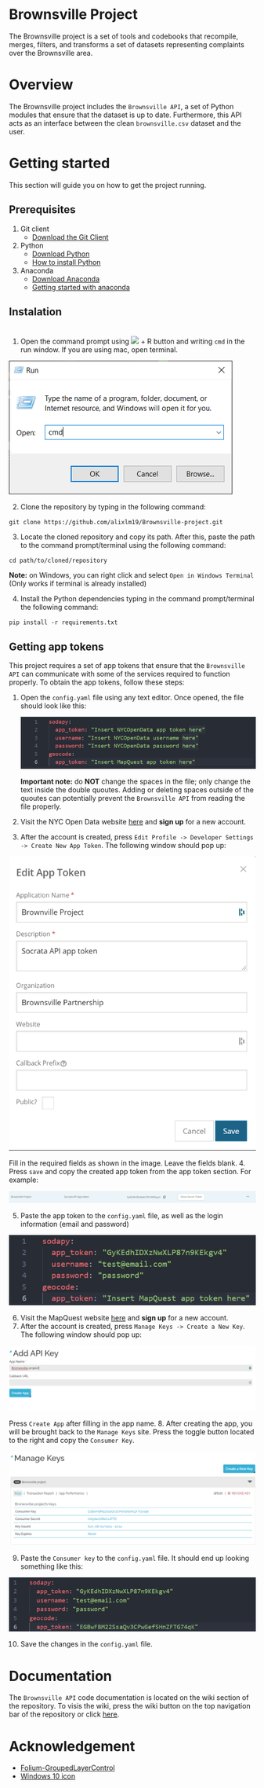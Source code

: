 # Brownsville Project
The Brownsville project is a set of tools and codebooks that recompile, merges, filters, and transforms a set of datasets representing complaints over the Brownsville area.

# Overview
The Brownsville project includes the `Brownsville API`, a set of Python modules that ensure that the dataset is up to date. Furthermore, this API acts as an interface between the clean `brownsville.csv` dataset and the user. 

# Getting started
This section will guide you on how to get the project running. 

## Prerequisites
1. Git client
   - [Download the Git Client](Git)
2. Python 
   - [Download Python]()
   - [How to install Python](install-python)
3. Anaconda 
   - [Download Anaconda](Anaconda)
   - [Getting started with anaconda](getting-started-anaconda)
  
## Instalation
1. Open the command prompt using <img src="https://cdn.icon-icons.com/icons2/813/PNG/512/windows-10_icon-icons.com_66166.png" width="15em" style="padding-top:20px;"> + R button and writing `cmd` in the run window. If you are using mac, open terminal.

![](/documentation/images/run.png)

2. Clone the repository by typing in the following command:
```
git clone https://github.com/alixlm19/Brownsville-project.git
```
3. Locate the cloned repository and copy its path. After this, paste the path to the command prompt/terminal using the following command:
```
cd path/to/cloned/repository
```
**Note:** on Windows, you can right click and select `Open in Windows Terminal` (Only works if terminal is already installed)

4. Install the Python dependencies typing in the command prompt/terminal the following command:
```
pip install -r requirements.txt
```

## Getting app tokens
This project requires a set of app tokens that ensure that the `Brownsville API` can communicate with some of the services required to function properly. To obtain the app tokens, follow these steps: 

1. Open the `config.yaml` file using any text editor. Once opened, the file should look like this: 

   ![](documentation/images/config.png)

   **Important note:** do **NOT** change the spaces in the file; only change the text inside the double quoutes. Adding or deleting spaces outside of the quoutes can potentially prevent the `Brownsville API` from reading the file properly.

2. Visit the NYC Open Data website [here](nycopendata) and **sign up** for a new account. 
3. After the account is created, press `Edit Profile -> Developer Settings -> Create New App Token`. The following window should pop up:

![](documentation/images/socrata.png)

Fill in the required fields as shown in the image. Leave the fields blank.
4. Press `save` and copy the created app token from the app token section. For example: 

![](documentation/images/app-token-socrata.png)

5. Paste the app token to the `config.yaml` file, as well as the login information (email and password)

![](documentation/images/config-2.png)

6. Visit the MapQuest website [here](mapquest) and **sign up** for a new account. 
7. After the account is created, press `Manage Keys -> Create a New Key`. The following window should pop up:

![](documentation/images/mapquest.png)

Press `Create App` after filling in the app name. 
8. After creating the app, you will be brought back to the `Manage Keys` site. Press the toggle button located to the right and copy the `Consumer Key`. 

![](documentation/images/app-token-mapquest.png)

9. Paste the `Consumer key` to the `config.yaml` file. It should end up looking something like this: 

![](documentation/images/config-3.png)

10. Save the changes in the `config.yaml` file. 
# Documentation
The `Brownsville API` code documentation is located on the wiki section of the repository. To visis the wiki, press the wiki button on the top navigation bar of the repository or click [here](wiki).

# Acknowledgement
- [Folium-GroupedLayerControl](glc)
- [Windows 10 icon][windows 10]


[glc]:https://github.com/othneildrew/Best-README-Template#license

[Python]:https://www.python.org/downloads/
[install-python]:https://www.youtube.com/watch?v=xCixkaXrVMI

[Git]:https://git-scm.com/downloads
[install-git]:https://www.youtube.com/watch?v=xCixkaXrVMI

[Anaconda]:https://www.anaconda.com/products/individual#Downloads
[getting-started-anaconda]:https://docs.anaconda.com/anaconda/user-guide/getting-started/

[windows 10]: https://icon-icons.com/icon/windows-10-social-network/66166

[nycopendata]:https://data.cityofnewyork.us/signup

[mapquest]:https://developer.mapquest.com/plan_purchase/steps/business_edition/business_edition_free/register

[wiki]:https://github.com/alixlm19/Brownsville-project/wiki